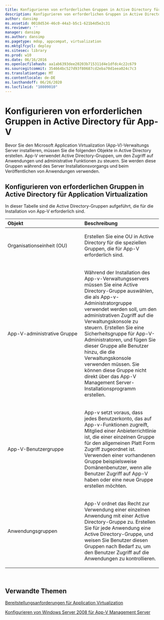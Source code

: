 ```yaml
---
title: Konfigurieren von erforderlichen Gruppen in Active Directory für App-V
description: Konfigurieren von erforderlichen Gruppen in Active Directory für App-V
author: dansimp
ms.assetid: 0010d534-46c0-44a3-b5c1-621b4d5e2c31
ms.reviewer: ''
manager: dansimp
ms.author: dansimp
ms.pagetype: mdop, appcompat, virtualization
ms.mktglfcycl: deploy
ms.sitesec: library
ms.prod: w10
ms.date: 06/16/2016
ms.openlocfilehash: aa1ab6393dee20203b715311d4e1dfdc4c22c679
ms.sourcegitcommit: 354664bc527d93f80687cd2eba70d1eea024c7c3
ms.translationtype: MT
ms.contentlocale: de-DE
ms.lasthandoff: 06/26/2020
ms.locfileid: "10809010"
---
```

# Konfigurieren von erforderlichen Gruppen in Active Directory für App-V


Bevor Sie den Microsoft Application Virtualization (App-V)-Verwaltungs Server installieren, müssen Sie die folgenden Objekte in Active Directory erstellen. App-V verwendet Active Directory-Gruppen, um den Zugriff auf Anwendungen und administrative Funktionen zu steuern. Sie werden diese Gruppen während des Server Installationsvorgangs und beim Veröffentlichen von Anwendungen verwenden.

## Konfigurieren von erforderlichen Gruppen in Active Directory für Application Virtualization


In dieser Tabelle sind die Active Directory-Gruppen aufgeführt, die für die Installation von App-V erforderlich sind.

<table>
<colgroup>
<col width="50%" />
<col width="50%" />
</colgroup>
<thead>
<tr class="header">
<th align="left">Objekt</th>
<th align="left">Beschreibung</th>
</tr>
</thead>
<tbody>
<tr class="odd">
<td align="left"><p>Organisationseinheit (OU)</p></td>
<td align="left"><p>Erstellen Sie eine OU in Active Directory für die speziellen Gruppen, die für App-V erforderlich sind.</p></td>
</tr>
<tr class="even">
<td align="left"><p>App-V-administrative Gruppe</p></td>
<td align="left"><p>Während der Installation des App-v-Verwaltungsservers müssen Sie eine Active Directory-Gruppe auswählen, die als App-v-Administratorgruppe verwendet werden soll, um den administrativen Zugriff auf die Verwaltungskonsole zu steuern. Erstellen Sie eine Sicherheitsgruppe für App-V-Administratoren, und fügen Sie dieser Gruppe alle Benutzer hinzu, die die Verwaltungskonsole verwenden müssen. Sie können diese Gruppe nicht direkt über das App-V Management Server-Installationsprogramm erstellen.</p></td>
</tr>
<tr class="odd">
<td align="left"><p>App-V-Benutzergruppe</p></td>
<td align="left"><p>App-v setzt voraus, dass jedes Benutzerkonto, das auf App-v-Funktionen zugreift, Mitglied einer Anbieterrichtlinie ist, die einer einzelnen Gruppe für den allgemeinen Platt Form Zugriff zugeordnet ist. Verwenden einer vorhandenen Gruppe beispielsweise Domänenbenutzer, wenn alle Benutzer Zugriff auf App-V haben oder eine neue Gruppe erstellen möchten.</p></td>
</tr>
<tr class="even">
<td align="left"><p>Anwendungsgruppen</p></td>
<td align="left"><p>App-V ordnet das Recht zur Verwendung einer einzelnen Anwendung mit einer Active Directory-Gruppe zu. Erstellen Sie für jede Anwendung eine Active Directory-Gruppe, und weisen Sie Benutzer diesen Gruppen nach Bedarf zu, um den Benutzer Zugriff auf die Anwendungen zu kontrollieren.</p></td>
</tr>
</tbody>
</table>

 

## Verwandte Themen


[Bereitstellungsanforderungen für Application Virtualization](application-virtualization-deployment-requirements.md)

[Konfigurieren von Windows Server 2008 für App-V Management Server](how-to-configure-windows-server-2008-for-app-v-management-servers.md)

 

 





